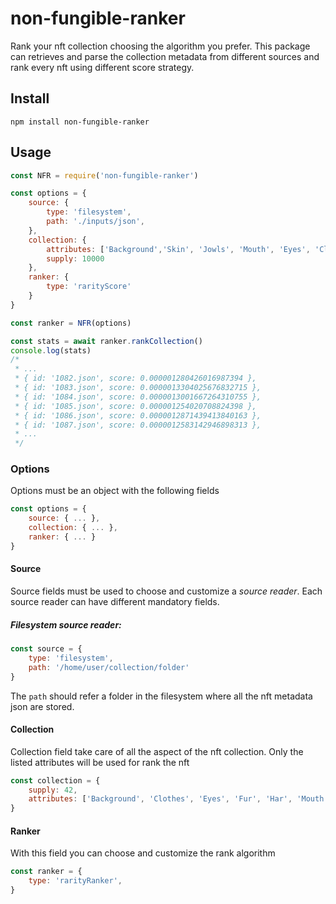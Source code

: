 # non-fungible-ranker

Rank your nft collection choosing the algorithm you prefer.
This package can retrieves and parse the collection metadata from different sources and rank every nft using different
score strategy.

## Install

```
npm install non-fungible-ranker
```

## Usage

```javascript
const NFR = require('non-fungible-ranker')

const options = {
    source: {
        type: 'filesystem',
        path: './inputs/json',
    },
    collection: {
        attributes: ['Background','Skin', 'Jowls', 'Mouth', 'Eyes', 'Clothes', 'Headwear'],
        supply: 10000
    },
    ranker: {
        type: 'rarityScore'
    }
}

const ranker = NFR(options)

const stats = await ranker.rankCollection()
console.log(stats)
/*
 * ...
 * { id: '1082.json', score: 0.000001280426016987394 },
 * { id: '1083.json', score: 0.0000013304025676832715 },
 * { id: '1084.json', score: 0.0000013001667264310755 },
 * { id: '1085.json', score: 0.000001254020708824398 },
 * { id: '1086.json', score: 0.0000012871439413840163 },
 * { id: '1087.json', score: 0.0000012583142946898313 },
 * ...
 */
```

### Options

Options must be an object with the following fields

```javascript
const options = {
    source: { ... },
    collection: { ... },
    ranker: { ... }
}
```

#### Source
Source fields must be used to choose and customize a *source reader*. Each source reader can have different mandatory fields.

##### Filesystem source reader:

```javascript
const source = { 
    type: 'filesystem', 
    path: '/home/user/collection/folder' 
}
```

The `path` should refer a folder in the filesystem where all the nft metadata json are stored.

#### Collection
Collection field take care of all the aspect of the nft collection.
Only the listed attributes will be used for rank the nft

```javascript
const collection = { 
    supply: 42, 
    attributes: ['Background', 'Clothes', 'Eyes', 'Fur', 'Har', 'Mouth' ]
}
```

#### Ranker
With this field you can choose and customize the rank algorithm

```javascript
const ranker = { 
    type: 'rarityRanker',
}
```
